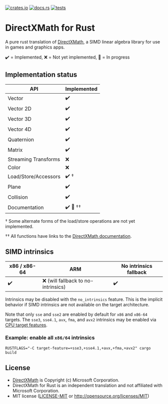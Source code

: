 [![crates.io](https://img.shields.io/crates/v/directx_math.svg)](https://crates.io/crates/directx_math)
[![docs.rs](https://docs.rs/directx_math/badge.svg)](https://docs.rs/directx_math)
[![tests](https://github.com/aloucks/directx_math/workflows/tests/badge.svg)](https://github.com/aloucks/directx_math/actions?query=workflow%3Atests)


# DirectXMath for Rust

A pure rust translation of [DirectXMath], a SIMD linear algebra library for use in
games and graphics apps.

✔️ = Implemented, ❌ = Not yet implemented, 🚧 = In progress

## Implementation status

| API | Implemented |
| --- | ------ |
| Vector | ✔️ |
| Vector 2D | ✔️ |
| Vector 3D | ✔️ |
| Vector 4D | ✔️ |
| Quaternion | ✔️ |
| Matrix | ✔️ |
| Streaming Transforms | ❌ |
| Color | ❌ |
| Load/Store/Accessors | ✔️ &dagger; |
| Plane | ✔️ |
| Collision | ✔️ |
| Documentation | ✔️ 🚧 &dagger;&dagger; |

&dagger; Some alternate forms of the load/store operations are not yet implemented.

&dagger;&dagger; All functions have links to the [DirectXMath documentation].

## SIMD intrinsics

| x86 / x86-64 | ARM | No intrinsics fallback |
| ------------ | --- | ---------------------- |
| ✔️ | ❌ (will fallback to no-intrinsics) | ✔️ |

Intrinsics may be disabled with the `no_intrinsics` feature. This is the implicit behavior
if SIMD intrinsics are not available on the target architecture.

Note that only `sse` and `sse2` are enabled by default for `x86` and `x86-64` targets.
The `sse3`, `sse4.1`, `avx`, `fma`, and `avx2` intrinsics may be enabled via [CPU target features].

### Example: enable all `x86/64` intrinsics

    RUSTFLAGS="-C target-feature=+sse3,+sse4.1,+avx,+fma,+avx2" cargo build

## License

* [DirectXMath] is Copyright (c) Microsoft Corporation.
* DirectXMath for Rust is an independent translation and not affiliated with Microsoft Corporation.
* MIT license ([LICENSE-MIT] or http://opensource.org/licenses/MIT)


[LICENSE-MIT]: LICENSE-MIT
[DirectXMath]: https://github.com/microsoft/DirectXMath
[DirectXMath documentation]: https://docs.microsoft.com/en-us/windows/win32/dxmath/ovw-xnamath-reference
[CPU target features]: https://doc.rust-lang.org/reference/attributes/codegen.html#the-target_feature-attribute

